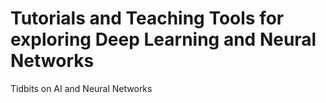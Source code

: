 # Tutorials and Teaching Tools for exploring Deep Learning and Neural Networks

Tidbits on AI and Neural Networks
